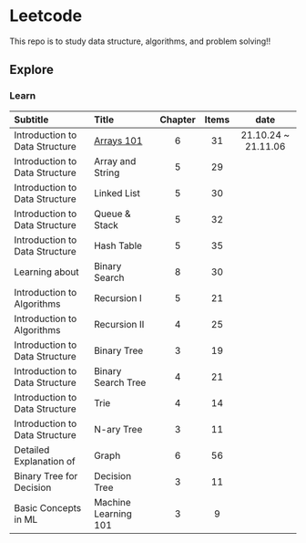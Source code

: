 # Leetcode
This repo is to study data structure, algorithms, and problem solving!!


Explore
---
### Learn
Subtitle | Title | Chapter | Items | date
:--- | :--- | :---: | :---: | :---:
Introduction to Data Structure | [Arrays 101](https://github.com/woukl22/Leetcode/tree/main/Explore/Learn/Arrays%20101) | 6 | 31 | 21.10.24 ~ 21.11.06
Introduction to Data Structure | Array and String | 5 | 29 |
Introduction to Data Structure | Linked List | 5 | 30 |
Introduction to Data Structure | Queue & Stack | 5 | 32 |
Introduction to Data Structure | Hash Table | 5 | 35 |
Learning about | Binary Search | 8 | 30 |
Introduction to Algorithms | Recursion I | 5 | 21 |
Introduction to Algorithms | Recursion II | 4 | 25 |
Introduction to Data Structure | Binary Tree | 3 | 19 |
Introduction to Data Structure | Binary Search Tree | 4 | 21 |
Introduction to Data Structure | Trie | 4 | 14 |
Introduction to Data Structure | N-ary Tree | 3 | 11 |
Detailed Explanation of | Graph | 6 | 56 |
Binary Tree for Decision | Decision Tree | 3 | 11 |
Basic Concepts in ML | Machine Learning 101 | 3 | 9 |
